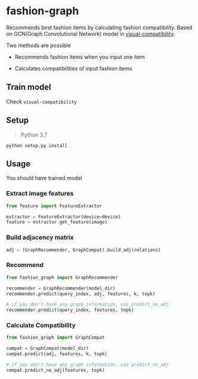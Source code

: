# fashion-graph

Recommends best fashion items by calculating fashion compatibility.
Based on GCN(Graph Convolutional Network) model in [visual-compatibility](https://github.com/gcucurull/visual-compatibility).

Two methods are possible

- Recommends fashion items when you input one item

- Calculates compatibilities of input fashion items

## Train model

Check `visual-compatibility`

## Setup
> Python 3.7

    python setup.py install

## Usage

You should have trained model

### Extract image features

```python
from feature import FeatureExtractor

extractor = FeatureExtractor(device=device)
feature = extractor.get_feature(image)

```

### Build adjacency matrix

```python
adj = (GraphRecommender, GraphCompat).build_adj(relations)
```

### Recommend

```python
from fashion_graph import GraphRecommender

recommender = GraphRecommender(model_dir)
recommender.predict(query_index, adj, features, k, topk)

# if you don't have any graph information, use predict_no_adj
recommender.predict(query_index, features, topk)
```

### Calculate Compatibility

```python
from fashion_graph import GraphCompat

compat = GraphCompat(model_dir)
compat.predict(adj, features, k, topk)

# if you don't have any graph information, use predict_no_adj
compat.predict_no_adj(features, topk)
```